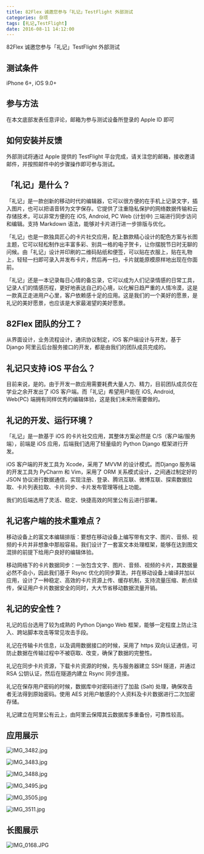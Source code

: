 ```yaml
---
title: 82Flex 诚邀您参与「礼记」TestFlight 外部测试
categories: 杂项
tags: [礼记,TestFlight]
date: 2016-08-11 14:12:00
---
```


82Flex 诚邀您参与「礼记」TestFlight 外部测试

## 测试条件
iPhone 6+, iOS 9.0+

## 参与方法

在本文底部发表任意评论，邮箱为参与测试设备所登录的 Apple ID 即可

## 如何安装并反馈

外部测试将通过 Apple 提供的 TestFlight 平台完成，请关注您的邮箱，接收邀请邮件，并按照邮件中的步骤操作即可参与测试。

## 「礼记」是什么？

「礼记」是一款创新的移动时代的编辑器，它可以很方便的在手机上记录文字，插入图片，也可以把语音转为文字保存。它提供了注重隐私保护的网络数据传输和云存储技术，可以非常方便的在 iOS, Android, PC Web (计划中) 三端进行同步访问和编辑。支持 Markdown 语法，能够对卡片进行进一步排版与优化。

「礼记」也是一款独具匠心的卡片社交应用，配上数款精心设计的配色方案与长图主题，它可以轻松制作出丰富多彩、别具一格的电子贺卡，让你摆脱节日时无聊的问候。由「礼记」设计并印刷的二维码贴纸和便签，可以贴在衣服上，贴在礼物上，轻轻一扫即可录入并发布卡片，然后再一扫，卡片就能原模原样地出现在你面前。

「礼记」还是一本记录每日心情的备忘录，它可以成为人们记录情感的日常工具，记录人们的情感历程，更好地表达自己的心境，以化解日趋严重的人情冷漠，这是一款真正走进用户心里，客户依赖感十足的应用。这是我们的一个美好的愿景，是礼记的美好愿景，也应该是大家最渴望的美好愿景。

## 82Flex 团队的分工？

从界面设计，业务流程设计，通讯协议制定，iOS 客户端设计与开发，基于 Django 阿里云后台服务接口的开发，都是由我们的团队成员完成的。

## 礼记只支持 iOS 平台么？

目前来说，是的。由于开发一款应用需要耗费大量人力、精力，目前团队成员仅在学业之余开发出了 iOS 客户端。而「礼记」希望用户能在 iOS, Android, Web(PC) 端拥有同样优秀的编辑体验，这是我们未来所需要做的。

## 礼记的开发、运行环境？

「礼记」是一款基于 iOS 的卡片社交应用，其整体方案必然是 C/S（客户端/服务端），前端是 iOS 应用，后端我们选用了轻量级的  Python Django 框架进行开发。

iOS 客户端的开发工具为 Xcode，采用了 MVVM 的设计模式。而Django 服务端的开发工具为 PyCharm 和 Vim，采用了 ORM 关系模式设计，之间通过制定好的 JSON 协议进行数据通信，实现注册、登录、腾讯互联、微博互联、探索数据拉取、卡片列表拉取、卡片同步、卡片发布管理等线上功能。

我们的后端选用了灵活、稳定、快捷高效的阿里公有云进行部署。

## 礼记客户端的技术重难点？

移动设备上的富文本编辑排版：要想在移动设备上编写带有文字、图片、音频、视频的卡片并非想象中那般容易。我们设计了一套富文本处理框架，能够在达到图文混排的前提下给用户良好的编辑体验。

移动网络下的卡片数据同步：一张包含文字、图片、音频、视频的卡片，其数据量必然不会小，因此我们基于 Rsync 优化的同步算法，并在移动设备上编译并加以应用，设计了一种稳定、高效的卡片资源上传、缓存机制，支持流量压缩、断点续传，保证用户卡片数据安全的同时，大大节省移动数据流量开销。

## 礼记的安全性？

礼记的后台选用了较为成熟的 Python Django Web 框架，能够一定程度上防止注入、跨站脚本攻击等常见攻击手段。

礼记在传输卡片信息，以及调用数据接口的时候，采用了 https 双向认证通信，可防止数据在传输过程中不被窃取、改变，确保了数据的完整性。

礼记在同步卡片资源，下载卡片资源的时候，先与服务器建立 SSH 隧道，并通过 RSA 公钥认证，然后在隧道内建立 Rsync 同步连接。

礼记在保存用户密码的时候，数据库中对密码进行了加盐 (Salt) 处理，确保攻击者无法得到原始密码。使用 AES 对用户敏感的个人资料及卡片数据进行二次加密存储。

礼记建立在阿里公有云上，由阿里云保障其云数据库多重备份，可靠性较高。

## 应用展示

![IMG_3482.jpg][1]

![IMG_3483.jpg][2]

![IMG_3488.jpg][3]

![IMG_3495.jpg][4]

![IMG_3505.jpg][5]

![IMG_3511.jpg][6]

## 长图展示

![IMG_0168.JPG][7]


  [1]: https://82flex.com/usr/uploads/2016/08/3904049522.jpg
  [2]: https://82flex.com/usr/uploads/2016/08/3633093960.jpg
  [3]: https://82flex.com/usr/uploads/2016/08/2319576775.jpg
  [4]: https://82flex.com/usr/uploads/2016/08/272126143.jpg
  [5]: https://82flex.com/usr/uploads/2016/08/2770740033.jpg
  [6]: https://82flex.com/usr/uploads/2016/08/3107248566.jpg
  [7]: https://82flex.com/usr/uploads/2016/08/2607774339.jpg
